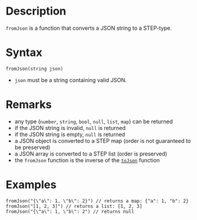 # Description

`fromJson` is a function that converts a JSON string to a STEP-type.

# Syntax

```step
fromJson(string json)
```

- `json` must be a string containing valid JSON.

# Remarks

- any type (`number`, `string`, `bool`, `null`, `list`, `map`) can be returned
- if the JSON string is invalid, `null` is returned
- if the JSON string is empty, `null` is returned
- a JSON object is converted to a STEP map (order is not guaranteed to be preserved)
- a JSON array is converted to a STEP list (order is preserved)
- the `fromJson` function is the inverse of the [`toJson`](./ToJson.md) function

# Examples

```step
fromJson("{\"a\": 1, \"b\": 2}") // returns a map: {"a": 1, "b": 2}
fromJson("[1, 2, 3]") // returns a list: [1, 2, 3]
fromJson("{\"a\": 1, \"b\": 2") // returns null
```
